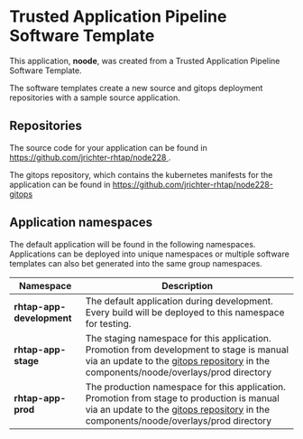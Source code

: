 # Trusted Application Pipeline Software Template

This application, **noode**, was created from a Trusted Application Pipeline Software Template.

The software templates create a new source and gitops deployment repositories with a sample source application. 

## Repositories

The source code for your application can be found in [https://github.com/jrichter-rhtap/node228 ](https://github.com/jrichter-rhtap/node228 ).
 
The gitops repository, which contains the kubernetes manifests for the application can be found in 
[https://github.com/jrichter-rhtap/node228-gitops ](https://github.com/jrichter-rhtap/node228-gitops ) 

## Application namespaces 

The default application will be found in the following namespaces. Applications can be deployed into unique namespaces or multiple software templates can also bet generated into the same group namespaces.  

|  Namespace   |  Description   |  
| -------- | -------- |   
| **rhtap-app-development** | The default application during development. Every build will be deployed to this namespace for testing. | 
| **rhtap-app-stage** | The staging namespace for this application. Promotion from development to stage is manual via an update to the [gitops repository](https://github.com/jrichter-rhtap/node228-gitops ) in the components/noode/overlays/prod directory |  
| **rhtap-app-prod** | The production namespace for this application. Promotion from stage to production is manual via an update to the [gitops repository](https://github.com/jrichter-rhtap/node228-gitops ) in the components/noode/overlays/prod directory | 